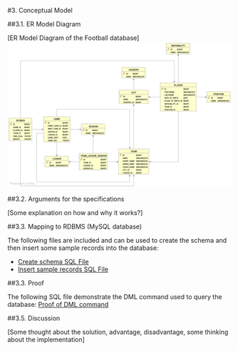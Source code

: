#3. Conceptual Model

##3.1. ER Model Diagram

[ER Model Diagram of the Football database]
![alt text](https://raw.githubusercontent.com/milkysunshine91/sport_db.Football/master/ER.png "ER Diagram")

##3.2. Arguments for the specifications

[Some explanation on how and why it works?]

##3.3. Mapping to RDBMS (MySQL database)

The following files are included and can be used to create the schema and then insert some sample records into the database:
+ [Create schema SQL File](https://raw.githubusercontent.com/milkysunshine91/sport_db.Football/master/create_football.sql)
+ [Insert sample records SQL File](https://raw.githubusercontent.com/milkysunshine91/sport_db.Football/master/inserts.sql)

##3.3. Proof

The following SQL file demonstrate the DML command used to query the database:
[Proof of DML command](https://raw.githubusercontent.com/milkysunshine91/sport_db.Football/master/select_queries.sql)

##3.5. Discussion

[Some thought about the solution, advantage, disadvantage, some thinking about the implementation]
